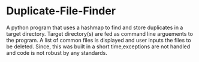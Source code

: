 # Duplicate-File-Finder
A python program that uses a hashmap to find and store duplicates in a target directory.
Target directory(s) are fed as command line arguements to the program.
A list of common files is displayed and user inputs the files to be deleted.
Since, this was built in a short time,exceptions are not handled and code is not robust by any standards.
